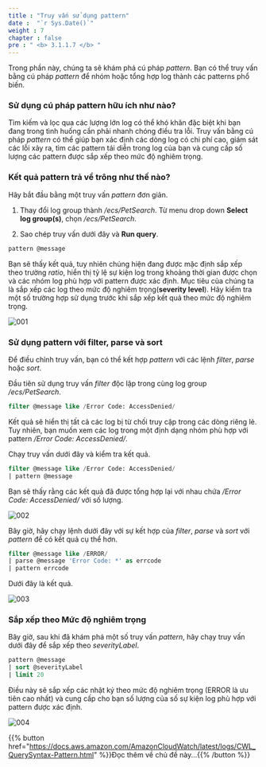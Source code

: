 ```yaml
---
title : "Truy vấn sử dụng pattern"
date :  "`r Sys.Date()`" 
weight : 7 
chapter : false
pre : " <b> 3.1.1.7 </b> "
---
```


Trong phần này, chúng ta sẽ khám phá cú pháp *pattern*. Bạn có thể truy vấn bằng cú pháp *pattern* để nhóm hoặc tổng hợp log thành các patterns phổ biến.

### Sử dụng cú pháp pattern hữu ích như nào?

Tìm kiếm và lọc qua các lượng lớn log có thể khó khăn đặc biệt khi bạn đang trong tình huống cần phải nhanh chóng điều tra lỗi. Truy vấn bằng cú pháp *pattern* có thể giúp bạn xác định các dòng log có chi phí cao, giám sát các lỗi xảy ra, tìm các pattern tái diễn trong log của bạn và cung cấp số lượng các pattern được sắp xếp theo mức độ nghiêm trọng.

### Kết quả pattern trả về trông như thế nào?

Hãy bắt đầu bằng một truy vấn *pattern* đơn giản.

1. Thay đổi log group thành */ecs/PetSearch*. Từ menu drop down **Select log group(s)**, chọn */ecs/PetSearch*.

2. Sao chép truy vấn dưới đây và **Run query**.
```sql
pattern @message
```
Bạn sẽ thấy kết quả, tuy nhiên chúng hiện đang được mặc định sắp xếp theo trường *ratio*, hiển thị tỷ lệ sự kiện log trong khoảng thời gian được chọn và các nhóm log phù hợp với pattern được xác định. Mục tiêu của chúng ta là sắp xếp các log theo mức độ nghiêm trọng(**severity level**). Hãy kiểm tra một số trường hợp sử dụng trước khi sắp xếp kết quả theo mức độ nghiêm trọng.

![001](/images/3.native_observe/3.1-logs/3.1.1-log_insight/3.1.1.7/001.png)

### Sử dụng **pattern** với **filter**, **parse** và **sort**

Để điều chỉnh truy vấn, bạn có thể kết hợp *pattern* với các lệnh *filter*, *parse* hoặc *sort*.

Đầu tiên sử dụng truy vấn *filter* độc lập trong cùng log group */ecs/PetSearch*.

```sql
filter @message like /Error Code: AccessDenied/
```

Kết quả sẽ hiển thị tất cả các log bị từ chối truy cập trong các dòng riêng lẻ. Tuy nhiên, bạn muốn xem các log trong một định dạng nhóm phù hợp với pattern */Error Code: AccessDenied/*.

Chạy truy vấn dưới đây và kiểm tra kết quả.

```sql
filter @message like /Error Code: AccessDenied/
| pattern @message
```

Bạn sẽ thấy rằng các kết quả đã được tổng hợp lại với nhau chứa */Error Code: AccessDenied/* với số lượng.

![002](/images/3.native_observe/3.1-logs/3.1.1-log_insight/3.1.1.7/002.png)

Bây giờ, hãy chạy lệnh dưới đây với sự kết hợp của *filter*, *parse* và *sort* với *pattern* để có kết quả cụ thể hơn.

```sql
filter @message like /ERROR/
| parse @message 'Error Code: *' as errcode
| pattern errcode
```

Dưới đây là kết quả.

![003](/images/3.native_observe/3.1-logs/3.1.1-log_insight/3.1.1.7/003.png)

### Sắp xếp theo Mức độ nghiêm trọng

Bây giờ, sau khi đã khám phá một số truy vấn *pattern*, hãy chạy truy vấn dưới đây để sắp xếp theo *severityLabel*.

```sql
pattern @message
| sort @severityLabel
| limit 20
```

Điều này sẽ sắp xếp các nhật ký theo mức độ nghiêm trọng (ERROR là ưu tiên cao nhất) và cung cấp cho bạn số lượng của số sự kiện log phù hợp với pattern được xác định.

![004](/images/3.native_observe/3.1-logs/3.1.1-log_insight/3.1.1.7/004.png)

{{% button href="https://docs.aws.amazon.com/AmazonCloudWatch/latest/logs/CWL_QuerySyntax-Pattern.html" %}}Đọc thêm về chủ đề này...{{% /button %}}

